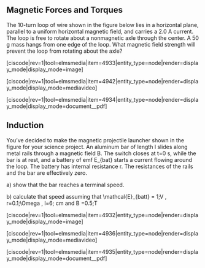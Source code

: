 ## Magnetic Forces and Torques

The 10-turn loop of wire shown in the figure below lies in a horizontal plane, parallel to a uniform horizontal magnetic field, and carries a 2.0 A current. The loop is free to rotate about a nonmagnetic axle through the center. A 50 g mass hangs from one edge of the loop. What magnetic field strength will prevent the loop from rotating about the axle?

[ciscode|rev=1|tool=elmsmedia|item=4933|entity_type=node|render=display_mode|display_mode=image]

[ciscode|rev=1|tool=elmsmedia|item=4942|entity_type=node|render=display_mode|display_mode=mediavideo]


[ciscode|rev=1|tool=elmsmedia|item=4934|entity_type=node|render=display_mode|display_mode=document__pdf]

## Induction


You’ve decided to make the magnetic projectile launcher shown in the figure for your science project. An aluminum bar of length l slides along metal rails through a magnetic field B. The switch closes at t=0 s, while the bar is at rest, and a battery of emf <lrn-math>E_{bat} </lrn-math> starts a current flowing around the loop. The battery has internal resistance r. The resistances of the rails and the bar are effectively zero.

a) show that the bar reaches a terminal speed.

b) calculate that speed assuming that <lrn-math>\mathcal{E}_{batt} = 1\;V </lrn-math>, <lrn-math>r=0.1\;\Omega </lrn-math>, <lrn-math>l=6\; cm </lrn-math> and <lrn-math>B =0.5\;T </lrn-math>
 

[ciscode|rev=1|tool=elmsmedia|item=4932|entity_type=node|render=display_mode|display_mode=image]


[ciscode|rev=1|tool=elmsmedia|item=4936|entity_type=node|render=display_mode|display_mode=mediavideo]


[ciscode|rev=1|tool=elmsmedia|item=4935|entity_type=node|render=display_mode|display_mode=document__pdf]